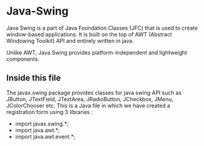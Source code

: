 # Java-Swing
Java Swing is a part of Java Foundation Classes (JFC) that is used to create window-based applications. It is built on the top of AWT (Abstract Windowing Toolkit) API and entirely written in java.

Unlike AWT, Java Swing provides platform-independent and lightweight components.
## Inside this file

The javax.swing package provides classes for java swing API such as JButton, JTextField, JTextArea, JRadioButton, JCheckbox, JMenu, JColorChooser etc.
This is a Java file in which we have created a registration form using 3 libraries :
* import javax.swing.*;  
* import java.awt.*;  
* import java.awt.event.*;  
  
